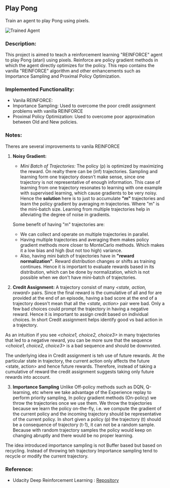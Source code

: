 [//]: # (Image References)

[image1]: https://github.com/Sardhendu/DeepRL/tree/master/src/pong_atari/images/pong-v0.gif "Trained Agent"

Play Pong
-----------
Train an agent to play Pong using pixels.  

![Trained Agent][image1]

### Description:
This project is aimed to teach a reinforcement learning "REINFORCE" agent to play Pong (atari) using pixels. 
Reinforce are policy gradient methods in which the agent directly optimizes for the policy. This repo contains the vanilla "REINFORCE" algorithm and other enhancements such as Importance Sampling and Proximal Policy Optimization.

### Implemented Functionality:
   * Vanila REINFORCE: 
   * Importance Sampling: Used to overcome the poor credit assignment problems with vanilla REINFORCE
   * Proximal Policy Optimization: Used to overcome poor approximation between Old and New policies.

### Notes:
Theres are several improvements to vanila REINFORCE
1. **Noisy Gradient:** 
   * *Mini Batch of Trajectories:* The policy (p) is optimized by maximizing the reward. On realty there can be (inf) 
   trajectories. Sampling and learning form one trajectory doesn't make sense, since one trajectory is not 
   representative of enough  information. This case of learning from one trajectory resonates to learning with one 
   example with supervised learning, which cause gradients to be very noisy. Hence the **solution** here is to just 
   to accumulate **"m"** trajectories and learn the policy gradient by averaging m trajectories. Where "m" is the 
   mini-batch size. Learning from multiple trajectories help in alleviating the degree of noise in gradients.
    
   Some benefit of having "m" trajectories are:
   * We can collect and operate on multiple trajectories in parallel.
   * Having multiple trajectories and averaging them makes policy gradient methods more closer to MonteCarlo methods.
    Which makes it a low bias and high (but not too high) variance.
   * Also, having mini batch of trajectories have in **"reward normalization"**. Reward distribution changes or 
   shifts as training continues. Hence it is important to evaluate rewards based in its distribution, which can be done by normalization, which is not possible when we don't have mini-batch of trajectories.
   
2. **Credit Assignment:** A trajectory consist of many *<state, action, reward>* pairs. Since the final reward is the
 cumulative of all and for are provided at the end of an episode, having a bad score at the end of a trajectory 
 doesn't mean that all the *<state, action>* pair were bad. Only a few bad choices could prompt the trajectory in having a negative reward. Hence it is important to assign credit based on individual choices. In short Credit assignment helps identify good vs bad action in a trajectory.

As an intuition if you see *<choice1, choice2, choice3>* in many trajectories that led to a negative reward, you can be 
more sure that the sequence *<choice1, choice2, choice3>* is a bad sequence and should be downvoted.

The underlying idea in Credit assignment is teh use of future rewards. At the particular state in trajectory, the 
current action only affects the future <state, action> and hence future rewards. Therefore, instead of taking a 
cumulative of reward the credit assignment suggests taking only future rewards into account.

3. **Importance Sampling** Unlike Off-policy methods such as DQN, Q-learning, etc where we take advantage of the 
Experience replay to perform priority sampling, In policy gradient methods (On-policy) we throw the trajectories once
 we use them. We throw the trajectories because we learn the policy on-the-fly, i.e. we compute the gradient of the current 
policy and the incoming trajectory should be representative of the current policy. In short given a policy (p) the 
trajectory (t) should be a consequence of trajectory (t-1), it can not be a random sample. Because with random 
trajectory samples the policy would keep on changing abruptly and there would be no proper learning.

The idea introduced importance sampling is not Buffer based but based on recycling. Instead of throwing teh 
trajectory Importance sampling tend to recycle or modify the current trajectory. 
    
    

### Reference:

* Udacity Deep Reinforcement Learning : [Repository](https://github.com/udacity/deep-reinforcement-learning)
